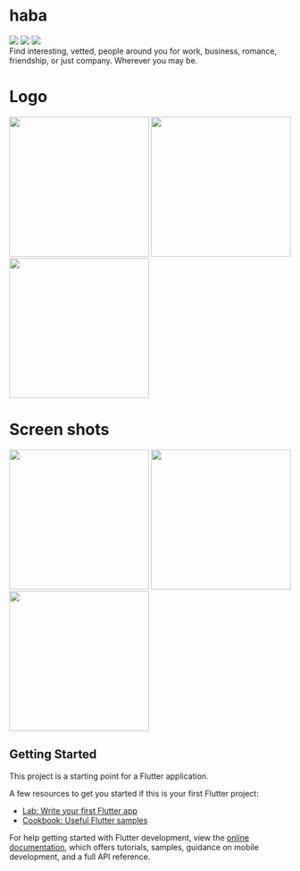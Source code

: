 # haba  
[![](https://img.shields.io/badge/Made_with-Flutter-blue?style=for-the-badge&logo=flutter)](https://flutter.dev/)
[![](https://img.shields.io/badge/Database-Supabase-teal?style=for-the-badge&logo=supabase)](https://supabase.com/ "Supabase")
[![](https://img.shields.io/badge/IDE-Android_Studio-teal?style=for-the-badge&logo=android-studio)](https://developer.android.com/studio "Android Studio")  
Find interesting, vetted, people around you for work, business, romance, friendship, or just company. Wherever you may be.  
# Logo  
<img src="https://github.com/occiandiaali/haba-flutter-project/assets/40769994/7986874d-6b58-4526-8850-6b6d4af9a5b1.jpg" height="250" width="250">
<img src="https://github.com/occiandiaali/haba-flutter-project/assets/40769994/ff9eee7f-bdaf-4ac2-9bcb-6f648df1b2c4.jpg" height="250" width="250">
<img src="https://github.com/occiandiaali/haba-flutter-project/assets/40769994/6eb4cd75-02a7-41db-83bb-e6fca6123bcf.jpg" height="250" width="250">  

# Screen shots  
<img src="https://github.com/occiandiaali/haba-flutter-project/assets/40769994/4a792008-2aa0-4c14-b8fa-9bdbf8c25b44.jpg" height="250">  <img src="https://github.com/occiandiaali/haba-flutter-project/assets/40769994/6cbd9d36-b769-425a-9f17-68964862c9f6.jpg" height="250">
<img src="https://github.com/occiandiaali/haba-flutter-project/assets/40769994/c0af138e-627a-4000-bc1a-2d525df3225c.jpg" height="250">


## Getting Started

This project is a starting point for a Flutter application.

A few resources to get you started if this is your first Flutter project:

- [Lab: Write your first Flutter app](https://docs.flutter.dev/get-started/codelab)
- [Cookbook: Useful Flutter samples](https://docs.flutter.dev/cookbook)

For help getting started with Flutter development, view the
[online documentation](https://docs.flutter.dev/), which offers tutorials,
samples, guidance on mobile development, and a full API reference.
